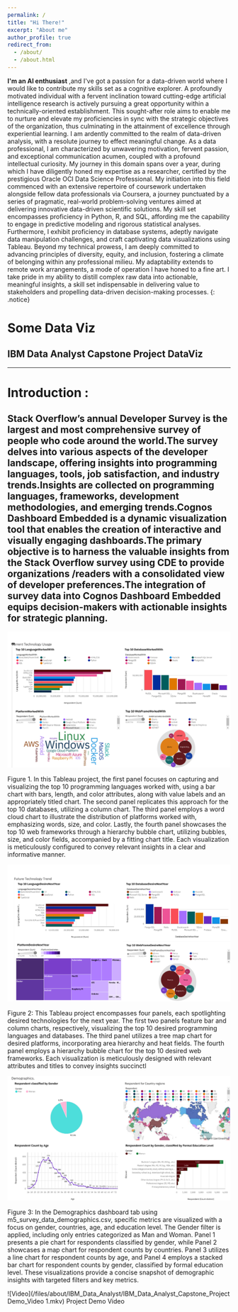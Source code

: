 ```yaml
---
permalink: /
title: "Hi There!"
excerpt: "About me"
author_profile: true
redirect_from: 
  - /about/
  - /about.html
---
```

**I'm an AI enthusiast** ,and I've got a passion for a data-driven world where I would like to contribute my skills set as a cognitive explorer. A profoundly motivated individual with a fervent inclination toward cutting-edge artificial intelligence research is actively pursuing a great opportunity within a technically-oriented establishment. This sought-after role aims to enable me to nurture and elevate my proficiencies in sync with the strategic objectives of the organization, thus culminating in the attainment of excellence through experiential learning. I am ardently committed to the realm of data-driven analysis, with a resolute journey to effect meaningful change.
As a data professional, I am characterized by unwavering motivation, fervent passion, and exceptional communication acumen, coupled with a profound intellectual curiosity. My journey in this domain spans over a year, during which I have diligently honed my expertise as a researcher, certified by the prestigious Oracle OCI Data Science Professional. My initiation into this field commenced with an extensive repertoire of coursework undertaken alongside fellow data professionals via Coursera, a journey punctuated by a series of pragmatic, real-world problem-solving ventures aimed at delivering innovative data-driven scientific solutions. My skill set encompasses proficiency in Python, R, and SQL, affording me the capability to engage in predictive modeling and rigorous statistical analyses. Furthermore, I exhibit proficiency in database systems, adeptly navigate data manipulation challenges, and craft captivating data visualizations using Tableau.
Beyond my technical prowess, I am deeply committed to advancing principles of diversity, equity, and inclusion, fostering a climate of belonging within any professional milieu. My adaptability extends to remote work arrangements, a mode of operation I have honed to a fine art. I take pride in my ability to distill complex raw data into actionable, meaningful insights, a skill set indispensable in delivering value to stakeholders and propelling data-driven decision-making processes.
{: .notice}


# Some Data Viz
## IBM Data Analyst Capstone Project DataViz 
---
# Introduction :
Stack Overflow’s annual Developer Survey is the largest and most comprehensive survey of people who code around the world.The survey delves into various aspects of the developer landscape, offering insights into programming languages, tools, job satisfaction, and industry trends.Insights are collected on programming languages, frameworks, development methodologies, and emerging trends.Cognos Dashboard Embedded is a dynamic visualization tool that enables the creation of interactive and visually engaging dashboards.The primary objective is to harness the valuable insights from the Stack Overflow survey using CDE to provide organizations /readers with a consolidated view of developer preferences.The integration of survey data into Cognos Dashboard Embedded equips decision-makers with actionable insights for strategic planning. 
---

![Project Image](/files/about/IBM_Data_Analyst/Current_Technology_Usage.png)

Figure 1. In this Tableau project, the first panel focuses on capturing and visualizing the top 10 programming languages worked with, using a bar chart with bars, length, and color attributes, along with value labels and an appropriately titled chart. The second panel replicates this approach for the top 10 databases, utilizing a column chart. The third panel employs a word cloud chart to illustrate the distribution of platforms worked with, emphasizing words, size, and color. Lastly, the fourth panel showcases the top 10 web frameworks through a hierarchy bubble chart, utilizing bubbles, size, and color fields, accompanied by a fitting chart title. Each visualization is meticulously configured to convey relevant insights in a clear and informative manner.

![Project Image](/files/about/IBM_Data_Analyst/Future_Technology_Trend.png)

Figure 2: This Tableau project encompasses four panels, each spotlighting desired technologies for the next year. The first two panels feature bar and column charts, respectively, visualizing the top 10 desired programming languages and databases. The third panel utilizes a tree map chart for desired platforms, incorporating area hierarchy and heat fields. The fourth panel employs a hierarchy bubble chart for the top 10 desired web frameworks. Each visualization is meticulously designed with relevant attributes and titles to convey insights succinctl

![Project Image](/files/about/IBM_Data_Analyst/Demographics.png)

Figure 3: In the Demographics dashboard tab using m5_survey_data_demographics.csv, specific metrics are visualized with a focus on gender, countries, age, and education level. The Gender filter is applied, including only entries categorized as Man and Woman. Panel 1 presents a pie chart for respondents classified by gender, while Panel 2 showcases a map chart for respondent counts by countries. Panel 3 utilizes a line chart for respondent counts by age, and Panel 4 employs a stacked bar chart for respondent counts by gender, classified by formal education level. These visualizations provide a concise snapshot of demographic insights with targeted filters and key metrics.

![Video](/files/about/IBM_Data_Analyst/IBM_Data_Analyst_Capstone_Project Demo_Video 1.mkv)
Project Demo Video